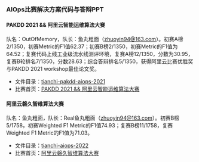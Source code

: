 ### **AIOps比赛解决方案代码与答辩PPT**

#### **PAKDD 2021 && 阿里云智能运维算法大赛**

队名：OutOfMemory，队长：鱼丸粗面（zhuoyin94@163.com）。初赛A榜2/1350，初赛Metric的F1值62.37；初赛B榜2/1350，初赛Metric的F1值为64.52；复赛代码上线工业级流水线测评环境，复赛A榜12/1350，分数为30.95，复赛B轮排名7/1350，分数28.63；综合答辩排名5/1350，获得阿里云比赛优胜奖与PAKDD 2021 workshop最佳论文奖。

- 文件目录：[tianchi-pakdd-aiops-2021](https://github.com/MichaelYin1994/aiops-competition-solutions/tree/master/tianchi-pakdd-aiops-2021)
- 比赛首页：[PAKDD 2021 && 阿里云智能运维算法大赛](https://tianchi.aliyun.com/competition/entrance/531874/introduction)

#### **阿里云磐久智维算法大赛**

队名：鱼丸粗面，队长：Real鱼丸粗面（zhuoyin94@163.com）。初赛B榜5/1758，初赛Weighted F1 Metric的F1值74.93；复赛B榜11/1758，复赛Weighted F1 Metric的F1值为71.03。

- 文件目录：[tianchi-aiops-2022](https://github.com/MichaelYin1994/aiops-competition-solutions/tree/master/tianchi-aiops-2022)
- 比赛首页：[阿里云磐久智维算法大赛](https://tianchi.aliyun.com/competition/entrance/531947/introduction)
